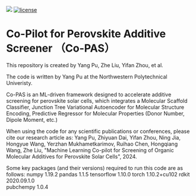 ![](https://img.shields.io/badge/version-1.0.0-blue)
[![license](https://img.shields.io/github/license/mashape/apistatus.svg?maxAge=2592000)]([https://github.com/MatAILab-NPU/Co-PAS/blob/main/LICENSE](https://github.com/MatAILab-NPU/Co-PAS/blob/main/LICENSE))

# Co-Pilot for Perovskite Additive Screener （Co-PAS）

This repository is created by Yang Pu, Zhe Liu, Yifan Zhou, et al. 

The code is written by Yang Pu at the Northwestern Polytechnical Univeristy. 

Co-PAS is an ML-driven framework designed to accelerate additive screening for perovskite solar cells, which integrates a Molecular Scaffold Classifier, Junction Tree Variational Autoencoder for Molecular Structure Encoding, Predictive Regressor for Molecular Properties (Donor Number, Dipole Moment, etc.)

When using the code for any scientific publications or conferences, please cite our research article as:
Yang Pu, Zhiyuan Dai, Yifan Zhou, Ning Jia, Hongyue Wang, Yerzhan Mukhametkarimov, Ruihao Chen, Hongqiang Wang, Zhe Liu, "Machine Learning Co-pilot for Screening of Organic Molecular Additives for Perovskite Solar Cells", 2024.

Some key packages (and their versions) required to run this code are as follows:
numpy                   1.19.2
pandas                  1.1.5
tensorflow              1.10.0
torch                   1.10.2+cu102
rdkit                   2020.09.1.0  
pubchempy                1.0.4 



